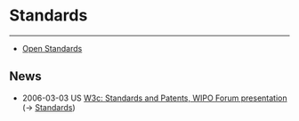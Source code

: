# Standards

------------------------------------------------------------------------

-   [ Open Standards](OpenStandardsEn "wikilink")

## News

-   2006-03-03 US [W3c: Standards and Patents, WIPO Forum
    presentation](http://www.w3.org/2006/Talks/0303-Patent-WIPO/ "wikilink")
    (-\> [ Standards](StandardsEn "wikilink"))
